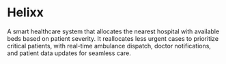 # Helixx
A smart healthcare system that allocates the nearest hospital with available beds based on patient severity. It reallocates less urgent cases to prioritize critical patients, with real-time ambulance dispatch, doctor notifications, and patient data updates for seamless care.
